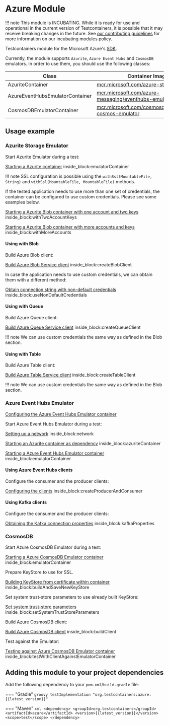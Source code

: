 # Azure Module

!!! note
This module is INCUBATING. While it is ready for use and operational in the current version of Testcontainers, it is possible that it may receive breaking changes in the future. See [our contributing guidelines](/contributing/#incubating-modules) for more information on our incubating modules policy.

Testcontainers module for the Microsoft Azure's [SDK](https://github.com/Azure/azure-sdk-for-java).

Currently, the module supports `Azurite`, `Azure Event Hubs` and `CosmosDB` emulators. In order to use them, you should use the following classes:

Class | Container Image
-|-
AzuriteContainer | [mcr.microsoft.com/azure-storage/azurite](https://github.com/microsoft/containerregistry)
AzureEventHubsEmulatorContainer | [mcr.microsoft.com/azure-messaging/eventhubs-emulator](https://github.com/microsoft/containerregistry)
CosmosDBEmulatorContainer | [mcr.microsoft.com/cosmosdb/linux/azure-cosmos-emulator](https://github.com/microsoft/containerregistry)

## Usage example

### Azurite Storage Emulator

Start Azurite Emulator during a test:

<!--codeinclude-->
[Starting a Azurite container](../../modules/azure/src/test/java/org/testcontainers/azure/AzuriteContainerTest.java) inside_block:emulatorContainer
<!--/codeinclude-->

!!! note
    SSL configuration is possible using the `withSsl(MountableFile, String)` and  `withSsl(MountableFile, MountableFile)` methods.

If the tested application needs to use more than one set of credentials, the container can be configured to use custom credentials.
Please see some examples below.

<!--codeinclude-->
[Starting a Azurite Blob container with one account and two keys](../../modules/azure/src/test/java/org/testcontainers/azure/AzuriteContainerTest.java) inside_block:withTwoAccountKeys
<!--/codeinclude-->

<!--codeinclude-->
[Starting a Azurite Blob container with more accounts and keys](../../modules/azure/src/test/java/org/testcontainers/azure/AzuriteContainerTest.java) inside_block:withMoreAccounts
<!--/codeinclude-->

#### Using with Blob

Build Azure Blob client:

<!--codeinclude-->
[Build Azure Blob Service client](../../modules/azure/src/test/java/org/testcontainers/azure/AzuriteContainerTest.java) inside_block:createBlobClient
<!--/codeinclude-->

In case the application needs to use custom credentials, we can obtain them with a different method:

<!--codeinclude-->
[Obtain connection string with non-default credentials](../../modules/azure/src/test/java/org/testcontainers/azure/AzuriteContainerTest.java) inside_block:useNonDefaultCredentials
<!--/codeinclude-->

#### Using with Queue

Build Azure Queue client:

<!--codeinclude-->
[Build Azure Queue Service client](../../modules/azure/src/test/java/org/testcontainers/azure/AzuriteContainerTest.java) inside_block:createQueueClient
<!--/codeinclude-->

!!! note
    We can use custom credentials the same way as defined in the Blob section.

#### Using with Table

Build Azure Table client:

<!--codeinclude-->
[Build Azure Table Service client](../../modules/azure/src/test/java/org/testcontainers/azure/AzuriteContainerTest.java) inside_block:createTableClient
<!--/codeinclude-->

!!! note
    We can use custom credentials the same way as defined in the Blob section.

### Azure Event Hubs Emulator

<!--codeinclude-->
[Configuring the Azure Event Hubs Emulator container](../../modules/azure/src/test/resources/eventhubs_config.json)
<!--/codeinclude-->

Start Azure Event Hubs Emulator during a test:

<!--codeinclude-->
[Setting uo a network](../../modules/azure/src/test/java/org/testcontainers/azure/AzureEventHubsEmulatorContainerTest.java) inside_block:network
<!--/codeinclude-->

<!--codeinclude-->
[Starting an Azurite container as dependency](../../modules/azure/src/test/java/org/testcontainers/azure/AzureEventHubsEmulatorContainerTest.java) inside_block:azuriteContainer
<!--/codeinclude-->

<!--codeinclude-->
[Starting a Azure Event Hubs Emulator container](../../modules/azure/src/test/java/org/testcontainers/azure/AzureEventHubsEmulatorContainerTest.java) inside_block:emulatorContainer
<!--/codeinclude-->

#### Using Azure Event Hubs clients

Configure the consumer and the producer clients:

<!--codeinclude-->
[Configuring the clients](../../modules/azure/src/test/java/org/testcontainers/azure/AzureEventHubsEmulatorContainerTest.java) inside_block:createProducerAndConsumer
<!--/codeinclude-->

#### Using Kafka clients

Configure the consumer and the producer clients:

<!--codeinclude-->
[Obtaining the Kafka connection properties](../../modules/azure/src/test/java/org/testcontainers/azure/AzureEventHubsEmulatorContainerTest.java) inside_block:kafkaProperties
<!--/codeinclude-->

### CosmosDB

Start Azure CosmosDB Emulator during a test:

<!--codeinclude-->
[Starting a Azure CosmosDB Emulator container](../../modules/azure/src/test/java/org/testcontainers/containers/CosmosDBEmulatorContainerTest.java) inside_block:emulatorContainer
<!--/codeinclude-->

Prepare KeyStore to use for SSL.

<!--codeinclude-->
[Building KeyStore from certificate within container](../../modules/azure/src/test/java/org/testcontainers/containers/CosmosDBEmulatorContainerTest.java) inside_block:buildAndSaveNewKeyStore
<!--/codeinclude-->

Set system trust-store parameters to use already built KeyStore:

<!--codeinclude-->
[Set system trust-store parameters](../../modules/azure/src/test/java/org/testcontainers/containers/CosmosDBEmulatorContainerTest.java) inside_block:setSystemTrustStoreParameters
<!--/codeinclude-->

Build Azure CosmosDB client:

<!--codeinclude-->
[Build Azure CosmosDB client](../../modules/azure/src/test/java/org/testcontainers/containers/CosmosDBEmulatorContainerTest.java) inside_block:buildClient
<!--/codeinclude-->

Test against the Emulator:

<!--codeinclude-->
[Testing against Azure CosmosDB Emulator container](../../modules/azure/src/test/java/org/testcontainers/containers/CosmosDBEmulatorContainerTest.java) inside_block:testWithClientAgainstEmulatorContainer
<!--/codeinclude-->

## Adding this module to your project dependencies

Add the following dependency to your `pom.xml`/`build.gradle` file:

=== "Gradle"
    ```groovy
    testImplementation "org.testcontainers:azure:{{latest_version}}"
    ```

=== "Maven"
    ```xml
    <dependency>
        <groupId>org.testcontainers</groupId>
        <artifactId>azure</artifactId>
        <version>{{latest_version}}</version>
        <scope>test</scope>
    </dependency>
    ```

